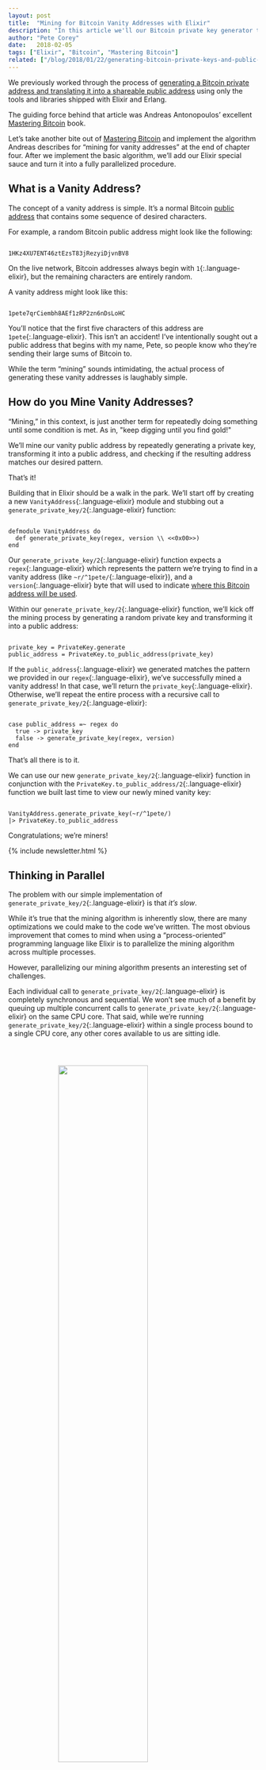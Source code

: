 ```yaml
---
layout: post
title:  "Mining for Bitcoin Vanity Addresses with Elixir"
description: "In this article we'll our Bitcoin private key generator to mine for vanity addresses. Once we've built our naive solution, we'll add a drop of Elixir and parallelize the implementation."
author: "Pete Corey"
date:   2018-02-05
tags: ["Elixir", "Bitcoin", "Mastering Bitcoin"]
related: ["/blog/2018/01/22/generating-bitcoin-private-keys-and-public-addresses-with-elixir/"]
---
```


We previously worked through the process of [generating a Bitcoin private address and translating it into a shareable public address](http://www.petecorey.com/blog/2018/01/22/generating-bitcoin-private-keys-and-public-addresses-with-elixir/) using only the tools and libraries shipped with Elixir and Erlang.

The guiding force behind that article was Andreas Antonopoulos’ excellent [Mastering Bitcoin](http://amzn.to/2Eqcvi9) book.

Let’s take another bite out of [Mastering Bitcoin](http://amzn.to/2Eqcvi9) and implement the algorithm Andreas describes for “mining for vanity addresses” at the end of chapter four. After we implement the basic algorithm, we’ll add our Elixir special sauce and turn it into a fully parallelized procedure.

## What is a Vanity Address?

The concept of a vanity address is simple. It’s a normal Bitcoin [public address](http://www.petecorey.com/blog/2018/01/22/generating-bitcoin-private-keys-and-public-addresses-with-elixir/#what-are-private-keys-and-public-addresses) that contains some sequence of desired characters.

For example, a random Bitcoin public address might look like the following:

<pre class='language-elixir'><code class='language-elixir'>
1HKz4XU7ENT46ztEzsT83jRezyiDjvnBV8
</code></pre>

On the live network, Bitcoin addresses always begin with `1`{:.language-elixir}, but the remaining characters are entirely random.

A vanity address might look like this:

<pre class='language-elixir'><code class='language-elixir'>
1pete7qrCiembh8AEf1zRP2zn6nDsLoHC
</code></pre>

You’ll notice that the first five characters of this address are `1pete`{:.language-elixir}. This isn’t an accident! I’ve intentionally sought out a public address that begins with my name, Pete, so people know who they’re sending their large sums of Bitcoin to.

While the term “mining” sounds intimidating, the actual process of generating these vanity addresses is laughably simple.

## How do you Mine Vanity Addresses?

“Mining,” in this context, is just another term for repeatedly doing something until some condition is met. As in, "keep digging until you find gold!"

We’ll mine our vanity public address by repeatedly generating a private key, transforming it into a public address, and checking if the resulting address matches our desired pattern.

That’s it!

Building that in Elixir should be a walk in the park. We’ll start off by creating a new `VanityAddress`{:.language-elixir} module and stubbing out a `generate_private_key/2`{:.language-elixir} function:

<pre class='language-elixir'><code class='language-elixir'>
defmodule VanityAddress do
  def generate_private_key(regex, version \\ <<0x00>>)
end
</code></pre>

Our `generate_private_key/2`{:.language-elixir} function expects a `regex`{:.language-elixir} which represents the pattern we’re trying to find in a vanity address (like `~r/^1pete/`{:.language-elixir}), and a `version`{:.language-elixir} byte that will used to indicate [where this Bitcoin address will be used](https://en.bitcoin.it/wiki/List_of_address_prefixes).

Within our `generate_private_key/2`{:.language-elixir} function, we’ll kick off the mining process by generating a random private key and transforming it into a public address:

<pre class='language-elixir'><code class='language-elixir'>
private_key = PrivateKey.generate
public_address = PrivateKey.to_public_address(private_key)
</code></pre>

If the `public_address`{:.language-elixir} we generated matches the pattern we provided in our `regex`{:.language-elixir}, we’ve successfully mined a vanity address! In that case, we’ll return the `private_key`{:.language-elixir}. Otherwise, we’ll repeat the entire process with a recursive call to `generate_private_key/2`{:.language-elixir}:

<pre class='language-elixir'><code class='language-elixir'>
case public_address =~ regex do
  true -> private_key
  false -> generate_private_key(regex, version)
end
</code></pre>

That’s all there is to it.

We can use our new `generate_private_key/2`{:.language-elixir} function in conjunction with the `PrivateKey.to_public_address/2`{:.language-elixir} function we built last time to view our newly mined vanity key:

<pre class='language-elixir'><code class='language-elixir'>
VanityAddress.generate_private_key(~r/^1pete/)
|> PrivateKey.to_public_address
</code></pre>

Congratulations; we’re miners!

{% include newsletter.html %}

## Thinking in Parallel

The problem with our simple implementation of `generate_private_key/2`{:.language-elixir} is that _it’s slow_.

While it’s true that the mining algorithm is inherently slow, there are many optimizations we could make to the code we’ve written. The most obvious improvement that comes to mind when using a “process-oriented” programming language like Elixir is to parallelize the mining algorithm across multiple processes.

However, parallelizing our mining algorithm presents an interesting set of challenges.

Each individual call to `generate_private_key/2`{:.language-elixir} is completely synchronous and sequential. We won’t see much of a benefit by queuing up multiple concurrent calls to `generate_private_key/2`{:.language-elixir} on the same CPU core. That said, while we’re running `generate_private_key/2`{:.language-elixir} within a single process bound to a single CPU core, any other cores available to us are sitting idle.

<div style="width: 100%; margin: 4em 0;">
  <img src="https://s3-us-west-1.amazonaws.com/www.east5th.co/img/mining-for-bitcoin-vanity-addresses-with-elixir/sequential.png" style="display: block; margin:1em auto; width: 60%;"/>
</div>

Ideally, we could simultaneously run as many instances of our `generate_private_key/2`{:.language-elixir} execution as we have cores. The moment any of our parallel executions find a matching key, it would be returned to the caller.

## Creating a Stream of Parallel Tasks

Elixir’s little known (to me) [`Task.async_stream/3`{:.language-elixir} function](https://hexdocs.pm/elixir/Task.html#async_stream/3) is the tool we need to implement this functionality.

`Task.async_stream/3`{:.language-elixir} expects an enumerable as its first argument and a function to be applied concurrently to each element in the enumerable. Each element in the enumerable will have the provided function applied to it _in a new process._

If we squint our eyes a little, we can see that this gives us what we need. The “enumerable” we pass into `Task.async_stream/3`{:.language-elixir} will really be an infinite stream of zero-argument anonymous functions. Each of those anonymous functions simply calls `generate_private_key/2`{:.language-elixir}.

We’ll use `Stream.cycle/2`{:.language-elixir} to create an infinite stream of these functions:

<pre class='language-elixir'><code class='language-elixir'>
[fn -> generate_private_key(regex, version) end]
|> Stream.cycle
</code></pre>

The function that we want to run in parallel simply executes each of those passed in anonymous functions, one at a time, each in its own process:

<pre class='language-elixir'><code class='language-elixir'>
|> Task.async_stream(fn f -> f.() end)
</code></pre>

This is where our parallelization happens. Each call to `generate_private_key/2`{:.language-elixir} is happening in a new process, and Elixir’s scheduler will spread each new process out over the available cores in the system.

<div style="width: 100%; margin: 4em 0;">
  <img src="https://s3-us-west-1.amazonaws.com/www.east5th.co/img/mining-for-bitcoin-vanity-addresses-with-elixir/parallel.png" style="display: block; margin:1em auto; width: 60%;"/>
</div>

By default, `Task.async_stream/3`{:.language-elixir} will run up to `System.schedulers_online/0`{:.language-elixir} parallel instances of our `generate_private_key/2`{:.language-elixir} execution, and `System.schedulers_online/0`{:.language-elixir} defaults to [the number of available CPU cores in the system](https://stackoverflow.com/a/38701174/96048). This means we’ll always have one instance of `generate_private_key/2`{:.language-elixir} running on each of our cores.

Perfect!

## Filtering Our Stream

`Task.async_stream/3`{:.language-elixir} returns a stream that produces either an `{:ok, value}`{:.language-elixir} tuple on success, or an `{:exit, reason}`{:.language-elixir} tuple on failure. We don’t anticipate or care about failures in this situation, so we’ll `nil`{:.language-elixir} them out with `Stream.map/2`{:.language-elixir}:

<pre class='language-elixir'><code class='language-elixir'>
|> Stream.map(fn
  {:ok, thing} -> thing
  _ -> nil
end)
</code></pre>

Now we can use `Stream.reject/2`{:.language-elixir} to filter out any `nil`{:.language-elixir} values from our mapped stream:

<pre class='language-elixir'><code class='language-elixir'>
|> Stream.reject(&(&1 == nil))
</code></pre>

Let's wrap what we've done in a function called `stream_private_keys/2`{:.language-elixir} that accepts a `regex`{:.language-elixir} and a `version`{:.language-elixir}:

<pre class='language-elixir'><code class='language-elixir'>
def stream_private_keys(regex, version \\ <<0x00>>) do
  [fn -> generate_private_key(regex, version) end]
  |> Stream.cycle
  |> Task.async_stream(fn f -> f.() end)
  |> Stream.map(fn
    {:ok, thing} -> thing
    _ -> nil
  end)
  |> Stream.reject(&(&1 == nil))
end
</code></pre>

What we’re left with is a stream that will produce any number of valid Bitcoin vanity addresses for a given `regex`{:.language-elixir} and `version`{:.language-elixir}, using all of the available CPU cores on our system.

<div style="width: 100%; margin: 4em 0;">
  <img src="https://s3-us-west-1.amazonaws.com/www.east5th.co/img/mining-for-bitcoin-vanity-addresses-with-elixir/stream.png" style="display: block; margin:1em auto; width: 60%;"/>
</div>

## Putting Our Stream to Use

Our stream [doesn’t actually do anything](https://hexdocs.pm/elixir/Stream.html#content) until we try to pull values out of it using a function from the [`Enum`{:.language-elixir} module](https://hexdocs.pm/elixir/Enum.html#content). Let’s use `Enum.take/2`{:.language-elixir} to pull out three vanity Bitcoin addresses that match our desired pattern (`123`{:.language-elixir}):

<pre class='language-elixir'><code class='language-elixir'>
VanityAddress.stream_private_keys(~r/^123/)
|> Enum.take(3)
|> Enum.map(&PrivateKey.to_public_address/1)
</code></pre>

<pre class='language-elixir'><code class='language-elixir'>
["123avbA76Zk98jik3ymTHkjbjKKftAhJiZ",
 "123aGknGk5F2NPkB6e4e6pehVGL7gBR8az",
 "123hzDB1CxcyDwusfsb8Pfh3Ti2i4NQLGR"]
</code></pre>

If we take a look at our CPU usage while our mining pipeline is chugging away, we’ll see that all of the CPUs on our machine are being fully utilized.

Success!

## Final Thoughts

Spoiler alert: the process of mining for Bitcoin is nearly identical to mining for vanity addresses. Instead of hashing private keys and looking for a random leading string like `1pete`{:.language-elixir}, Bitcoin miners hash transaction data, looking for hashes that begin with some number of leading zeros corresponding to [the current block difficulty](https://en.bitcoin.it/wiki/Difficulty).

There’s a huge amount of pomp and circumstance around the term “mining”, but at its core, it’s an incredibly simple and approachable idea.

Be sure to check out [the `VanityAddress`{:.language-elixir} module](https://github.com/pcorey/hello_bitcoin/blob/master/lib/vanity_address.ex) in [my `hello_bitcoin`{:.language-elixir} project](https://github.com/pcorey/hello_bitcoin) on Github, and if this kind of thing is at all interesting to you, I highly recommend you pick up a copy of Andreas Antonopoulos’ [Mastering Bitcoin](http://amzn.to/2Eqcvi9).
